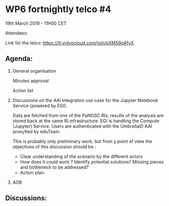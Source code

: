 #  WP6 fortnightly telco #4

19th March 2019 - 11H00 CET

Attendees:

Link for the telco: https://ill.vidyocloud.com/join/pXM59qAfyX

## Agenda:

1. General organisation

    Minutes approval

    Action list

2. Discussions on the AAI integration use case for the Jupyter Notebook Service (powered by EGI).

    Data are fetched from one of the PaNOSC RIs, results of the analysis are stored back at the same RI infrastructure. EGI is handling the Compute (Jupyter) Service. Users are authenticated with the UmbrellaID AAI proxyfied by eduTeam.

    This is probably only preliminary work, but from y point of view the objectives of this discussion should be :

    - Clear understanding of the scenario by the different actors
    - How does it could work ? Identify potential solutions? Missing pieces and bottleneck to be addressed?
    - Action plan.

3. AOB

## Discussions:
